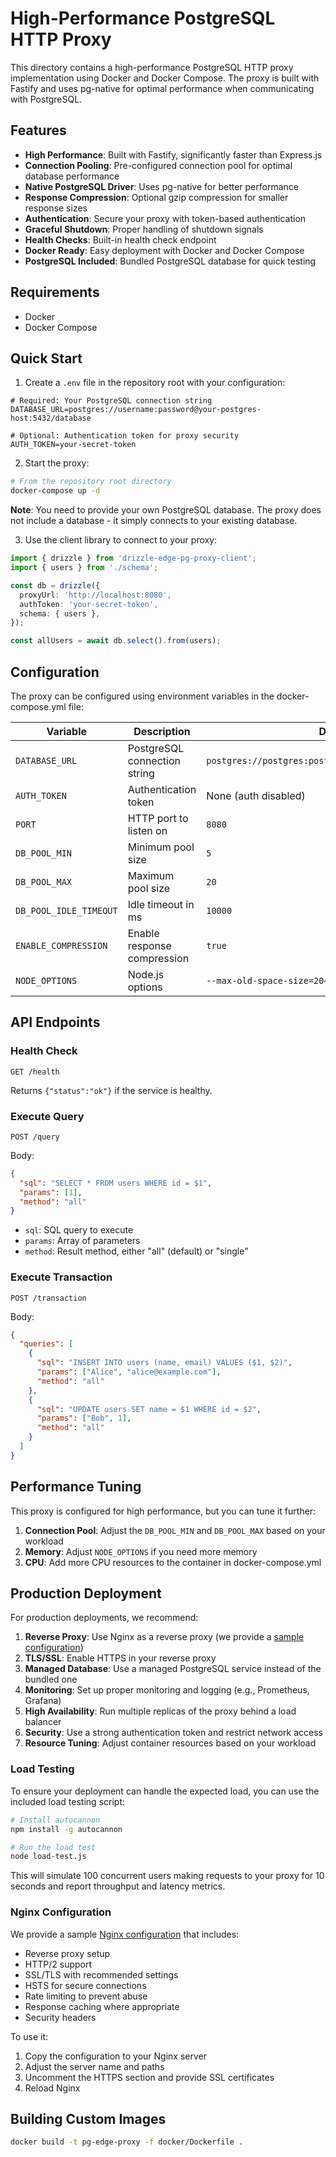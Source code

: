 # High-Performance PostgreSQL HTTP Proxy

This directory contains a high-performance PostgreSQL HTTP proxy implementation using Docker and Docker Compose. The proxy is built with Fastify and uses pg-native for optimal performance when communicating with PostgreSQL.

## Features

- **High Performance**: Built with Fastify, significantly faster than Express.js
- **Connection Pooling**: Pre-configured connection pool for optimal database performance
- **Native PostgreSQL Driver**: Uses pg-native for better performance
- **Response Compression**: Optional gzip compression for smaller response sizes
- **Authentication**: Secure your proxy with token-based authentication
- **Graceful Shutdown**: Proper handling of shutdown signals
- **Health Checks**: Built-in health check endpoint
- **Docker Ready**: Easy deployment with Docker and Docker Compose
- **PostgreSQL Included**: Bundled PostgreSQL database for quick testing

## Requirements

- Docker
- Docker Compose

## Quick Start

1. Create a `.env` file in the repository root with your configuration:

```env
# Required: Your PostgreSQL connection string
DATABASE_URL=postgres://username:password@your-postgres-host:5432/database

# Optional: Authentication token for proxy security
AUTH_TOKEN=your-secret-token
```

2. Start the proxy:

```bash
# From the repository root directory
docker-compose up -d
```

**Note**: You need to provide your own PostgreSQL database. The proxy does not include a database - it simply connects to your existing database.

3. Use the client library to connect to your proxy:

```typescript
import { drizzle } from 'drizzle-edge-pg-proxy-client';
import { users } from './schema';

const db = drizzle({
  proxyUrl: 'http://localhost:8080',
  authToken: 'your-secret-token',
  schema: { users },
});

const allUsers = await db.select().from(users);
```

## Configuration

The proxy can be configured using environment variables in the docker-compose.yml file:

| Variable | Description | Default |
|----------|-------------|---------|
| `DATABASE_URL` | PostgreSQL connection string | `postgres://postgres:postgres@postgres:5432/postgres` |
| `AUTH_TOKEN` | Authentication token | None (auth disabled) |
| `PORT` | HTTP port to listen on | `8080` |
| `DB_POOL_MIN` | Minimum pool size | `5` |
| `DB_POOL_MAX` | Maximum pool size | `20` |
| `DB_POOL_IDLE_TIMEOUT` | Idle timeout in ms | `10000` |
| `ENABLE_COMPRESSION` | Enable response compression | `true` |
| `NODE_OPTIONS` | Node.js options | `--max-old-space-size=2048` |

## API Endpoints

### Health Check

```
GET /health
```

Returns `{"status":"ok"}` if the service is healthy.

### Execute Query

```
POST /query
```

Body:
```json
{
  "sql": "SELECT * FROM users WHERE id = $1",
  "params": [1],
  "method": "all"
}
```

- `sql`: SQL query to execute
- `params`: Array of parameters
- `method`: Result method, either "all" (default) or "single"

### Execute Transaction

```
POST /transaction
```

Body:
```json
{
  "queries": [
    {
      "sql": "INSERT INTO users (name, email) VALUES ($1, $2)",
      "params": ["Alice", "alice@example.com"],
      "method": "all"
    },
    {
      "sql": "UPDATE users SET name = $1 WHERE id = $2",
      "params": ["Bob", 1],
      "method": "all"
    }
  ]
}
```

## Performance Tuning

This proxy is configured for high performance, but you can tune it further:

1. **Connection Pool**: Adjust the `DB_POOL_MIN` and `DB_POOL_MAX` based on your workload
2. **Memory**: Adjust `NODE_OPTIONS` if you need more memory
3. **CPU**: Add more CPU resources to the container in docker-compose.yml

## Production Deployment

For production deployments, we recommend:

1. **Reverse Proxy**: Use Nginx as a reverse proxy (we provide a [sample configuration](./nginx.conf))
2. **TLS/SSL**: Enable HTTPS in your reverse proxy
3. **Managed Database**: Use a managed PostgreSQL service instead of the bundled one
4. **Monitoring**: Set up proper monitoring and logging (e.g., Prometheus, Grafana)
5. **High Availability**: Run multiple replicas of the proxy behind a load balancer
6. **Security**: Use a strong authentication token and restrict network access
7. **Resource Tuning**: Adjust container resources based on your workload

### Load Testing

To ensure your deployment can handle the expected load, you can use the included load testing script:

```bash
# Install autocannon
npm install -g autocannon

# Run the load test
node load-test.js
```

This will simulate 100 concurrent users making requests to your proxy for 10 seconds and report throughput and latency metrics.

### Nginx Configuration

We provide a sample [Nginx configuration](./nginx.conf) that includes:

- Reverse proxy setup
- HTTP/2 support
- SSL/TLS with recommended settings
- HSTS for secure connections
- Rate limiting to prevent abuse
- Response caching where appropriate
- Security headers

To use it:

1. Copy the configuration to your Nginx server
2. Adjust the server name and paths
3. Uncomment the HTTPS section and provide SSL certificates
4. Reload Nginx

## Building Custom Images

```bash
docker build -t pg-edge-proxy -f docker/Dockerfile .
```